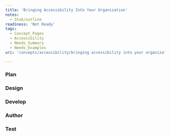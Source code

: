 ```yaml
---
title: 'Bringing Accessibility Into Your Organization'
notes:
  - Stub/outline
readiness: 'Not Ready'
tags:
  - Concept_Pages
  - Accessibility
  - Needs_Summary
  - Needs_Examples
uri: 'concepts/accessibility/bringing accessibility into your organization'

---
```

### Plan

### Design

### Develop

### Author

### Test

